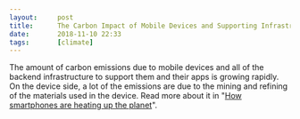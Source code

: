 ```yaml
---
layout:     post
title:      The Carbon Impact of Mobile Devices and Supporting Infrastructure
date:       2018-11-10 22:33
tags:       [climate]
---
```


The amount of carbon emissions due to mobile devices and all of the
backend infrastructure to support them and their apps is growing
rapidly. On the device side, a lot of the emissions are due to the
mining and refining of the materials used in the device. Read more
about it in "[How smartphones are heating up the
planet](http://theconversation.com/how-smartphones-are-heating-up-the-planet-92793)".
